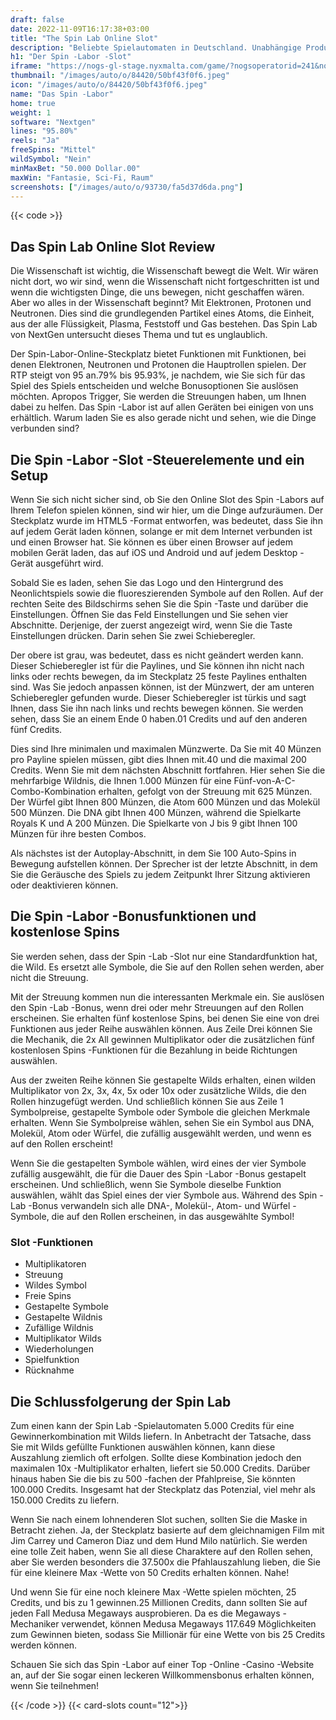 ```yaml
---
draft: false
date: 2022-11-09T16:17:38+03:00
title: "The Spin Lab Online Slot"
description: "Beliebte Spielautomaten in Deutschland. Unabhängige Produktbewertungen und exklusive Anmeldeangebote. Jetzt spielen!"
h1: "Der Spin -Labor -Slot"
iframe: "https://nogs-gl-stage.nyxmalta.com/game/?nogsoperatorid=241&nogsgameid=70107&sessionid=&accountid=&nogsmode=demo&nogslang=en_us&nogscurrency=USD&clienttype=html5"
thumbnail: "/images/auto/o/84420/50bf43f0f6.jpeg"
icon: "/images/auto/o/84420/50bf43f0f6.jpeg"
name: "Das Spin -Labor"
home: true
weight: 1
software: "Nextgen"
lines: "95.80%"
reels: "Ja"
freeSpins: "Mittel"
wildSymbol: "Nein"
minMaxBet: "50.000 Dollar.00"
maxWin: "Fantasie, Sci-Fi, Raum"
screenshots: ["/images/auto/o/93730/fa5d37d6da.png"]
---
```


{{< code >}}<h2>Das Spin Lab Online Slot Review</h2><p>Die Wissenschaft ist wichtig, die Wissenschaft bewegt die Welt. Wir wären nicht dort, wo wir sind, wenn die Wissenschaft nicht fortgeschritten ist und wenn die wichtigsten Dinge, die uns bewegen, nicht geschaffen wären. Aber wo alles in der Wissenschaft beginnt? Mit Elektronen, Protonen und Neutronen. Dies sind die grundlegenden Partikel eines Atoms, die Einheit, aus der alle Flüssigkeit, Plasma, Feststoff und Gas bestehen. Das Spin Lab von NextGen untersucht dieses Thema und tut es unglaublich.</p><p>Der Spin-Labor-Online-Steckplatz bietet Funktionen mit Funktionen, bei denen Elektronen, Neutronen und Protonen die Hauptrollen spielen. Der RTP steigt von 95 an.79% bis 95.93%, je nachdem, wie Sie sich für das Spiel des Spiels entscheiden und welche Bonusoptionen Sie auslösen möchten. Apropos Trigger, Sie werden die Streuungen haben, um Ihnen dabei zu helfen. Das Spin -Labor ist auf allen Geräten bei einigen von uns erhältlich. Warum laden Sie es also gerade nicht und sehen, wie die Dinge verbunden sind?</p><h2>Die Spin -Labor -Slot -Steuerelemente und ein Setup</h2><p> Wenn Sie sich nicht sicher sind, ob Sie den Online Slot des Spin -Labors auf Ihrem Telefon spielen können, sind wir hier, um die Dinge aufzuräumen. Der Steckplatz wurde im HTML5 -Format entworfen, was bedeutet, dass Sie ihn auf jedem Gerät laden können, solange er mit dem Internet verbunden ist und einen Browser hat. Sie können es über einen Browser auf jedem mobilen Gerät laden, das auf iOS und Android und auf jedem Desktop -Gerät ausgeführt wird.</p><p>Sobald Sie es laden, sehen Sie das Logo und den Hintergrund des Neonlichtspiels sowie die fluoreszierenden Symbole auf den Rollen. Auf der rechten Seite des Bildschirms sehen Sie die Spin -Taste und darüber die Einstellungen. Öffnen Sie das Feld Einstellungen und Sie sehen vier Abschnitte. Derjenige, der zuerst angezeigt wird, wenn Sie die Taste Einstellungen drücken. Darin sehen Sie zwei Schieberegler.</p><p>Der obere ist grau, was bedeutet, dass es nicht geändert werden kann. Dieser Schieberegler ist für die Paylines, und Sie können ihn nicht nach links oder rechts bewegen, da im Steckplatz 25 feste Paylines enthalten sind. Was Sie jedoch anpassen können, ist der Münzwert, der am unteren Schieberegler gefunden wurde. Dieser Schieberegler ist türkis und sagt Ihnen, dass Sie ihn nach links und rechts bewegen können. Sie werden sehen, dass Sie an einem Ende 0 haben.01 Credits und auf den anderen fünf Credits.</p><p>Dies sind Ihre minimalen und maximalen Münzwerte. Da Sie mit 40 Münzen pro Payline spielen müssen, gibt dies Ihnen mit.40 und die maximal 200 Credits. Wenn Sie mit dem nächsten Abschnitt fortfahren. Hier sehen Sie die mehrfarbige Wildnis, die Ihnen 1.000 Münzen für eine Fünf-von-A-C-Combo-Kombination erhalten, gefolgt von der Streuung mit 625 Münzen. Der Würfel gibt Ihnen 800 Münzen, die Atom 600 Münzen und das Molekül 500 Münzen. Die DNA gibt Ihnen 400 Münzen, während die Spielkarte Royals K und A 200 Münzen. Die Spielkarte von J bis 9 gibt Ihnen 100 Münzen für ihre besten Combos.</p><p>Als nächstes ist der Autoplay-Abschnitt, in dem Sie 100 Auto-Spins in Bewegung aufstellen können. Der Sprecher ist der letzte Abschnitt, in dem Sie die Geräusche des Spiels zu jedem Zeitpunkt Ihrer Sitzung aktivieren oder deaktivieren können.</p><h2> Die Spin -Labor -Bonusfunktionen und kostenlose Spins</h2><p> Sie werden sehen, dass der Spin -Lab -Slot nur eine Standardfunktion hat, die Wild. Es ersetzt alle Symbole, die Sie auf den Rollen sehen werden, aber nicht die Streuung.</p><p> Mit der Streuung kommen nun die interessanten Merkmale ein. Sie auslösen den Spin -Lab -Bonus, wenn drei oder mehr Streuungen auf den Rollen erscheinen. Sie erhalten fünf kostenlose Spins, bei denen Sie eine von drei Funktionen aus jeder Reihe auswählen können. Aus Zeile Drei können Sie die Mechanik, die 2x All gewinnen Multiplikator oder die zusätzlichen fünf kostenlosen Spins -Funktionen für die Bezahlung in beide Richtungen auswählen.</p><p>Aus der zweiten Reihe können Sie gestapelte Wilds erhalten, einen wilden Multiplikator von 2x, 3x, 4x, 5x oder 10x oder zusätzliche Wilds, die den Rollen hinzugefügt werden. Und schließlich können Sie aus Zeile 1 Symbolpreise, gestapelte Symbole oder Symbole die gleichen Merkmale erhalten. Wenn Sie Symbolpreise wählen, sehen Sie ein Symbol aus DNA, Molekül, Atom oder Würfel, die zufällig ausgewählt werden, und wenn es auf den Rollen erscheint!</p><p> Wenn Sie die gestapelten Symbole wählen, wird eines der vier Symbole zufällig ausgewählt, die für die Dauer des Spin -Labor -Bonus gestapelt erscheinen. Und schließlich, wenn Sie Symbole dieselbe Funktion auswählen, wählt das Spiel eines der vier Symbole aus. Während des Spin -Lab -Bonus verwandeln sich alle DNA-, Molekül-, Atom- und Würfel -Symbole, die auf den Rollen erscheinen, in das ausgewählte Symbol!</p><h3>
Slot -Funktionen</h3><ul>
<li></span>
Multiplikatoren</li>
<li></span>
Streuung</li>
<li></span>
Wildes Symbol</li>
<li></span>
Freie Spins</li>
<li></span>
Gestapelte Symbole</li>
<li></span>
Gestapelte Wildnis</li>
<li></span>
Zufällige Wildnis</li>
<li></span>
Multiplikator Wilds</li>
<li></span>
Wiederholungen</li>
<li></span>
Spielfunktion</li>
<li></span>
Rücknahme</li></ul><h2> Die Schlussfolgerung der Spin Lab</h2><p>Zum einen kann der Spin Lab -Spielautomaten 5.000 Credits für eine Gewinnerkombination mit Wilds liefern. In Anbetracht der Tatsache, dass Sie mit Wilds gefüllte Funktionen auswählen können, kann diese Auszahlung ziemlich oft erfolgen. Sollte diese Kombination jedoch den maximalen 10x -Multiplikator erhalten, liefert sie 50.000 Credits. Darüber hinaus haben Sie die bis zu 500 -fachen der Pfahlpreise, Sie könnten 100.000 Credits. Insgesamt hat der Steckplatz das Potenzial, viel mehr als 150.000 Credits zu liefern.</p><p>Wenn Sie nach einem lohnenderen Slot suchen, sollten Sie die Maske in Betracht ziehen. Ja, der Steckplatz basierte auf dem gleichnamigen Film mit Jim Carrey und Cameron Diaz und dem Hund Milo natürlich. Sie werden eine tolle Zeit haben, wenn Sie all diese Charaktere auf den Rollen sehen, aber Sie werden besonders die 37.500x die Pfahlauszahlung lieben, die Sie für eine kleinere Max -Wette von 50 Credits erhalten können. Nahe!</p><p>Und wenn Sie für eine noch kleinere Max -Wette spielen möchten, 25 Credits, und bis zu 1 gewinnen.25 Millionen Credits, dann sollten Sie auf jeden Fall Medusa Megaways ausprobieren. Da es die Megaways -Mechaniker verwendet, können Medusa Megaways 117.649 Möglichkeiten zum Gewinnen bieten, sodass Sie Millionär für eine Wette von bis 25 Credits werden können.</p><p>Schauen Sie sich das Spin -Labor auf einer Top -Online -Casino -Website an, auf der Sie sogar einen leckeren Willkommensbonus erhalten können, wenn Sie teilnehmen!</p>{{< /code >}}
{{< card-slots count="12">}}